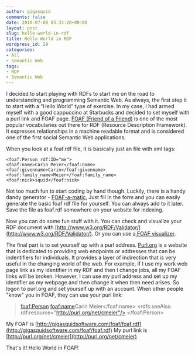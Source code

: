 ```yaml
---
author: gigasquid
comments: false
date: 2010-07-08 03:33:20+00:00
layout: post
slug: hello-world-in-rdf
title: Hello World in RDF
wordpress_id: 29
categories:
- All
- Semantic Web
tags:
- RDF
- Semantic Web
---
```


I decided to start playing with RDFs to start me on the road to understanding and programming Semantic Web.  As always, the first step it to start with a “Hello World” type of exercise.  In my case, I had armed myself with a good cappuccino at Starbucks and decided to set myself with a purl link and FOAF page.
[
FOAF (Friend of a Friend)](https://secure.wikimedia.org/wikipedia/en/wiki/FOAF_%28software%29) is one of the most popular vocabularies out there for RDF (Resource Description Framework).  It expresses relationships in a machine readable format and is considered one of the first social Semantic Web applications.

When you look at a foaf.rdf file, it is basically just an file with xml tags:

    
    <foaf:Person rdf:ID="me">
    <foaf:name>Carin Meier</foaf:name>
    <foaf:givenname>Carin</foaf:givenname>
    <foaf:family_name>Meier</foaf:family_name>
    <foaf:nick>squid</foaf:nick>
    


Not too much fun to start coding by hand though.  Luckily, there is a handy dandy generator - [FOAF-a-matic.](http://www.ldodds.com/foaf/foaf-a-matic) Just fill in the form and you can easily generate the basic foaf rdf file for yourself.  You can always add to it later.  Save the file as foaf.rdf somewhere on your website for indexing.

Now you can do some fun stuff with it.  You can check and visualize your RDF document with [http://www.w3.org/RDF/Validator/](http://www.w3.org/RDF/Validator/).  Or you can use a[ FOAF visualizer](http://foaf-visualizer.org/?uri=http://gigasquidsoftware.com/foaf/foaf.rdf).

The final part is to set yourself up with a purl address.  [Purl.org](http://www.purl.org/docs/index.html) is a website that is dedicated to providing web endpoints or addresses that can be indentifiers for individuals.  It provides a layer of indirection that is very useful in the changing world of the web.  For example, if I use my work web page link as my identifier in my RDF and then I change jobs, all my FOAF links will be broken.  However, I can use my purl address and set up my identifier as my webpage and then change it when then need arises.   So logon to purl.org and set yourself up with an account.
When other people "know" you in FOAF, they can use your purl link:


> <foaf:Person>
<foaf:name>Carin Meier</foaf:name>
<rdfs:seeAlso rdf:resource="http://purl.org/net/cmeier"/>
</foaf:Person>


My FOAF is [http://gigasquidsoftware.com/foaf/foaf.rdf](http://gigasquidsoftware.com/foaf/foaf.rdf)
My purl link is [http://purl.org/net/cmeier](http://purl.org/net/cmeier)

That's it!  Hello World in FOAF!
